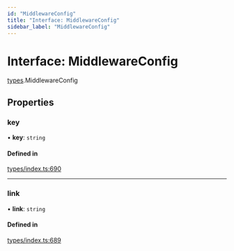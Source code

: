 ```yaml
---
id: "MiddlewareConfig"
title: "Interface: MiddlewareConfig"
sidebar_label: "MiddlewareConfig"
---
```


# Interface: MiddlewareConfig

[types](../../../modules/Types/Types.md).MiddlewareConfig

## Properties

### key

• **key**: `string`

#### Defined in

[types/index.ts:690](https://github.com/PolymeshAssociation/polymesh-sdk/blob/15be87e8/src/types/index.ts#L690)

___

### link

• **link**: `string`

#### Defined in

[types/index.ts:689](https://github.com/PolymeshAssociation/polymesh-sdk/blob/15be87e8/src/types/index.ts#L689)
